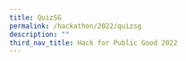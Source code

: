 ```yaml
---
title: QuizSG
permalink: /hackathon/2022/quizsg
description: ""
third_nav_title: Hack for Public Good 2022
---
```

